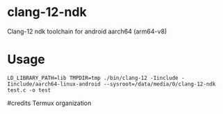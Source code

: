 # clang-12-ndk
Clang-12 ndk toolchain for android aarch64 (arm64-v8)
# Usage
```
LD_LIBRARY_PATH=lib TMPDIR=tmp ./bin/clang-12 -Iinclude -Iinclude/aarch64-linux-android --sysroot=/data/media/0/clang-12-ndk test.c -o test
```
#credits
Termux organization
